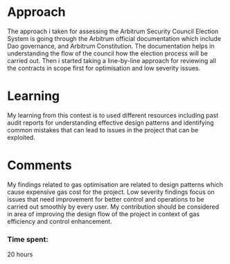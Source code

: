 # Approach
The approach i taken for assessing the Arbitrum Security Council Election System is going through the Arbitrum official documentation which include Dao governance, and Arbitrum Constitution. The documentation helps in understanding the flow of the council how the election process will be carried out.
Then i started taking a line-by-line approach for reviewing all the contracts in scope first for optimisation and low severity issues.

# Learning
My learning from this contest is to used different resources including past audit reports for understanding effective design patterns and identifying common mistakes that can lead to issues in the project that can be exploited.

# Comments
My findings related to gas optimisation are related to design patterns which cause expensive gas cost for the project.
Low severity findings focus on issues that need improvement for better control and operations to be carried out smoothly by every user.
My contribution should be considered in area of improving the design flow of the project in context of gas efficiency and control enhancement.


### Time spent:
20 hours